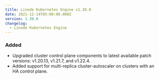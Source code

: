 ```yaml
---
title: Linode Kubernetes Engine v1.30.0
date: 2021-12-14T05:00:00.000Z
version: 1.30.0
changelog:
  - Linode Kubernetes Engine
---
```


### Added

* Upgraded cluster control plane components to latest available patch versions: v1.20.13, v1.21.7, and v1.22.4.
* Added support for multi-replica cluster-autoscaler on clusters with an HA
control plane.
